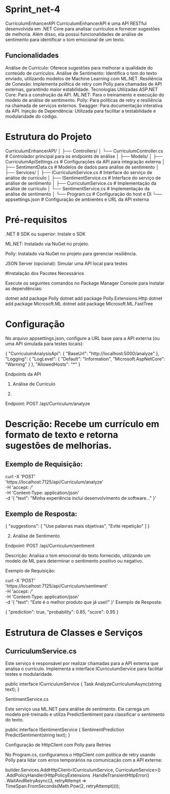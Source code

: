 # Sprint_net-4


CurriculumEnhancerAPI
CurriculumEnhancerAPI é uma API RESTful desenvolvida em .NET Core para analisar currículos e fornecer sugestões de melhoria. Além disso, ela possui funcionalidades de análise de sentimento para identificar o tom emocional de um texto.


## Funcionalidades

Análise de Currículo: Oferece sugestões para melhorar a qualidade do conteúdo de currículos.
Análise de Sentimento: Identifica o tom do texto enviado, utilizando modelos de Machine Learning com ML.NET.
Resiliência de Conexão: Implementa política de retry com Polly para chamadas de API externas, garantindo maior estabilidade.
Tecnologias Utilizadas
ASP.NET Core: Para a construção da API.
ML.NET: Para o treinamento e execução do modelo de análise de sentimento.
Polly: Para políticas de retry e resiliência na chamada de serviços externos.
Swagger: Para documentação interativa da API.
Injeção de Dependência: Utilizada para facilitar a testabilidade e modularidade do código.

 # Estrutura do Projeto
 CurriculumEnhancerAPI/
│
├── Controllers/
│   └── CurriculumController.cs      # Controlador principal para os endpoints de análise
│
├── Models/
│   ├── CurriculumApiSettings.cs     # Configurações da API para integração externa
│   ├── SentimentData.cs             # Modelos de dados para análise de sentimento
│
├── Services/
│   ├── ICurriculumService.cs        # Interface do serviço de análise de currículo
│   ├── ISentimentService.cs         # Interface do serviço de análise de sentimento
│   ├── CurriculumService.cs         # Implementação da análise de currículo
│   └── SentimentService.cs          # Implementação da análise de sentimento
│
└── Program.cs                       # Configuração do host e DI
└── appsettings.json                 # Configuração de ambientes e URL da API externa

# Pré-requisitos

.NET 8 SDK ou superior: Instale o SDK

ML.NET: Instalado via NuGet no projeto.

Polly: Instalado via NuGet no projeto para gerenciar resiliência.

JSON Server (opcional): Simular uma API local para testes

#Instalação dos Pacotes Necessários 

Execute os seguintes comandos no Package Manager Console para instalar as dependências:

dotnet add package Polly
dotnet add package Polly.Extensions.Http
dotnet add package Microsoft.ML
dotnet add package Microsoft.ML.FastTree

# Configuração

No arquivo appsettings.json, configure a URL base para a API externa (ou uma API simulada para testes locais):

{
  "CurriculumAnalysisApi": {
    "BaseUrl": "http://localhost:5000/analyze"
  },
  "Logging": {
    "LogLevel": {
      "Default": "Information",
      "Microsoft.AspNetCore": "Warning"
    }
  },
  "AllowedHosts": "*"
}

Endpoints da API

1. Análise de Currículo

2. 
Endpoint: POST /api/Curriculum/analyze

# Descrição: Recebe um currículo em formato de texto e retorna sugestões de melhorias.

## Exemplo de Requisição:

curl -X 'POST' \
  'https://localhost:7125/api/Curriculum/analyze' \
  -H 'accept: */*' \
  -H 'Content-Type: application/json' \
  -d '{
        "text": "Minha experiência inclui desenvolvimento de software..."
      }'
## Exemplo de Resposta:

{
  "suggestions": [
    "Use palavras mais objetivas",
    "Evite repetição"
  ]
}

2. Análise de Sentimento

Endpoint: POST /api/Curriculum/sentiment

Descrição: Analisa o tom emocional do texto fornecido, utilizando um modelo de ML para determinar o sentimento positivo ou negativo.

Exemplo de Requisição:

curl -X 'POST' \
  'https://localhost:7125/api/Curriculum/sentiment' \
  -H 'accept: */*' \
  -H 'Content-Type: application/json' \
  -d '{
        "text": "Este é o melhor produto que já usei!"
      }'
Exemplo de Resposta:

{
  "prediction": true,
  "probability": 0.85,
  "score": 0.95
}

# Estrutura de Classes e Serviços

## CurriculumService.cs

Este serviço é responsável por realizar chamadas para a API externa que analisa o currículo. Implementa a interface ICurriculumService para facilitar testes e modularidade.

public interface ICurriculumService
{
    Task<AnalysisResponse> AnalyzeCurriculumAsync(string text);
}

SentimentService.cs

Este serviço usa ML.NET para análise de sentimento. Ele carrega um modelo pré-treinado e utiliza PredictSentiment para classificar o sentimento do texto.

public interface ISentimentService
{
    SentimentPrediction PredictSentiment(string text);
}

Configuração de HttpClient com Polly para Retries

No Program.cs, configuramos o HttpClient com política de retry usando Polly para lidar com erros temporários na comunicação com a API externa:

builder.Services.AddHttpClient<ICurriculumService, CurriculumService>()
    .AddPolicyHandler(HttpPolicyExtensions
        .HandleTransientHttpError()
        .WaitAndRetryAsync(3, retryAttempt => TimeSpan.FromSeconds(Math.Pow(2, retryAttempt))));
